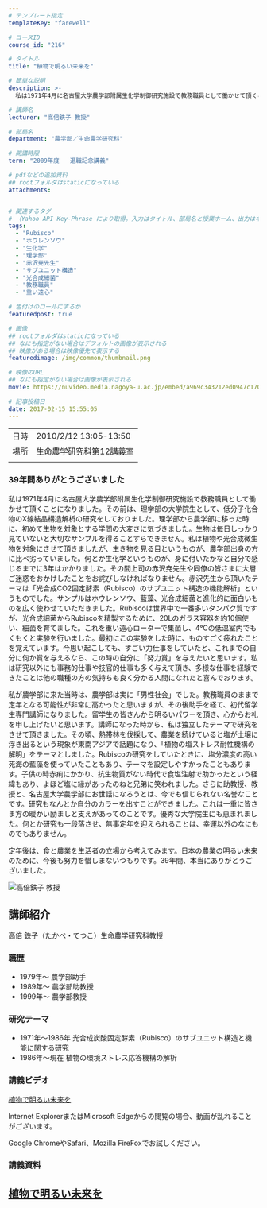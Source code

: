 ```yaml
---
# テンプレート指定
templateKey: "farewell"

# コースID
course_id: "216"

# タイトル
title: "植物で明るい未来を"

# 簡単な説明
description: >-
  私は1971年4月に名古屋大学農学部附属生化学制御研究施設で教務職員として働かせて頂くことになりました。その前は、理学部の大学院生として、低分子化合物のX線結晶構造解析の研究をしておりました。理学部から農学部に移った時に、初めて生物を対象とする学問の大変さに気づきました。生物は毎日しっかり見ていないと大切なサンプルを得ることすらできません。私は植物や光合成微生物を対象にさせて頂きましたが、生き ....

# 講師名
lecturer: "高倍鉄子 教授"

# 部局名
department: "農学部／生命農学研究科"

# 開講時限
term: "2009年度	退職記念講義"

# pdfなどの追加資料
## rootフォルダはstaticになっている
attachments:


# 関連するタグ
# （Yahoo API Key-Phrase により取得。入力はタイトル、部局名と授業ホーム、出力はキーフレーズ（tags））
tags:
  - "Rubisco"
  - "ホウレンソウ"
  - "生化学"
  - "理学部"
  - "赤沢尭先生"
  - "サブユニット構造"
  - "光合成細菌"
  - "教務職員"
  - "重い遠心"

# 色付けのロールにするか
featuredpost: true

# 画像
## rootフォルダはstaticになっている
## なにも指定がない場合はデフォルトの画像が表示される
## 映像がある場合は映像優先で表示する
featuredimage: /img/common/thumbnail.png

# 映像のURL
## なにも指定がない場合は画像が表示される
movie: https://nuvideo.media.nagoya-u.ac.jp/embed/a969c343212ed0947c170fbb313f97df9393c075

# 記事投稿日
date: 2017-02-15 15:55:05
---
```


|   |   |
|---|---|
| 日時 | 2010/2/12  13:05-13:50 |
| 場所 | 生命農学研究科第12講義室 |
|   |   |


### 39年間ありがとうございました

私は1971年4月に名古屋大学農学部附属生化学制御研究施設で教務職員として働かせて頂くことになりました。その前は、理学部の大学院生として、低分子化合物のX線結晶構造解析の研究をしておりました。理学部から農学部に移った時に、初めて生物を対象とする学問の大変さに気づきました。生物は毎日しっかり見ていないと大切なサンプルを得ることすらできません。私は植物や光合成微生物を対象にさせて頂きましたが、生き物を見る目というものが、農学部出身の方に比べ劣っていました。何とか生化学というものが、身に付いたかなと自分で感じるまでに3年はかかりました。その間上司の赤沢尭先生や同僚の皆さまに大層ご迷惑をおかけしたことをお詫びしなければなりません。赤沢先生から頂いたテーマは「光合成CO2固定酵素（Rubisco）のサブユニット構造の機能解析」というものでした。サンプルはホウレンソウ、藍藻、光合成細菌と進化的に面白いものを広く使わせていただきました。Rubiscoは世界中で一番多いタンパク質ですが、光合成細菌からRubiscoを精製するために、20Lのガラス容器を約10個使い、細菌を育てました。これを重い遠心ローターで集菌し、4℃の低温室内でもくもくと実験を行いました。最初にこの実験をした時に、ものすごく疲れたことを覚えています。今思い起こしても、すごい力仕事をしていたと、これまでの自分に何か賞を与えるなら、この時の自分に「努力賞」を与えたいと思います。私は研究以外にも事務的仕事や技官的仕事も多く与えて頂き、多様な仕事を経験できたことは他の職種の方の気持ちも良く分かる人間になれたと喜んでおります。

私が農学部に来た当時は、農学部は実に「男性社会」でした。教務職員のままで定年となる可能性が非常に高かったと思いますが、その後助手を経て、初代留学生専門講師になりました。留学生の皆さんから明るいパワーを頂き、心からお礼を申し上げたいと思います。講師になった時から、私は独立したテーマで研究をさせて頂きました。その頃、熱帯林を伐採して、農業を続けていると塩が土壌に浮き出るという現象が東南アジアで話題になり、「植物の塩ストレス耐性機構の解明」をテーマとしました。Rubiscoの研究をしていたときに、塩分濃度の高い死海の藍藻を使っていたこともあり、テーマを設定しやすかったこともあります。子供の時赤痢にかかり、抗生物質がない時代で食塩注射で助かったという経緯もあり、よほど塩に縁があったのねと兄弟に笑われました。さらに助教授、教授と、名古屋大学農学部にお世話になろうとは、今でも信じられない名誉なことです。研究もなんとか自分のカラーを出すことができました。これは一重に皆さま方の暖かい励ましと支えがあってのことです。優秀な大学院生にも恵まれました。何とか研究も一段落させ、無事定年を迎えられることは、幸運以外のなにものでもありません。

定年後は、食と農業を生活者の立場から考えてみます。日本の農業の明るい未来のために、今後も努力を惜しまないつもりです。39年間、本当にありがとうございました。


![高倍鉄子 教授](https://ocw.nagoya-u.jp/files/216/takabe1.jpg) 

## 講師紹介

高倍 鉄子（たかべ・てつこ）生命農学研究科教授

### 職歴

* 1979年〜 農学部助手
* 1989年〜 農学部助教授
* 1999年〜 農学部教授

### 研究テーマ

* 1971年〜1986年 光合成炭酸固定酵素（Rubisco）のサブユニット構造と機能に関する研究
* 1986年〜現在 植物の環境ストレス応答機構の解析


### 講義ビデオ

<a href="https://nuvideo.media.nagoya-u.ac.jp/embed/5206510165ea9fd88116690d0c64cadbb61157fd" target="blank">植物で明るい未来を</a>


Internet ExplorerまたはMicrosoft Edgeからの閲覧の場合、動画が乱れることがございます。

Google ChromeやSafari、Mozilla FireFoxでお試しください。

### 講義資料

[植物で明るい未来を](https://ocw.nagoya-u.jp/files/216/takabe_sumi.pdf) 
-----